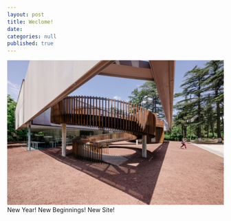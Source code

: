 ```yaml
---
layout: post
title: Weclome!
date:
categories: null
published: true
---
```



![](/uploads/versions/19679105-1362118153844061-4269301735498166812-o-1---x----1500-1000x---.jpg)
New Year! New Beginnings! New Site!
